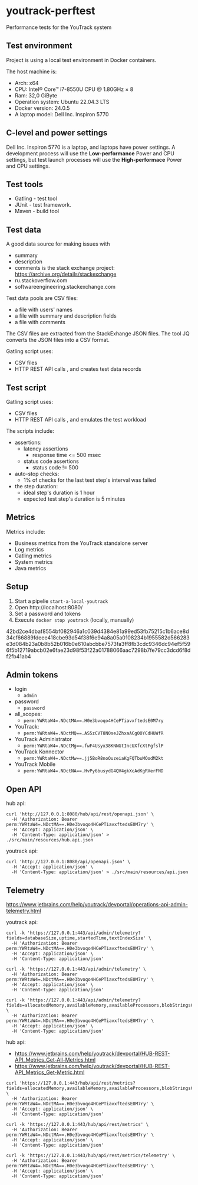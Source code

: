 # youtrack-perftest
Performance tests for the YouTrack system

## Test environment

Project is using a local test environment in Docker containers.

The host machine is:
- Arch: x64
- CPU: Intel® Core™ i7-8550U CPU @ 1.80GHz × 8
- Ram: 32,0 GiByte
- Operation system: Ubuntu 22.04.3 LTS
- Docker version: 24.0.5
- A laptop model: Dell Inc. Inspiron 5770

## C-level and power settings

Dell Inc. Inspiron 5770 is a laptop, and laptops have power settings.
A development process will use the **Low-performance** Power and CPU settings,
but test launch processes will use the **High-performace** Power and CPU settings.

## Test tools

- Gatling - test tool
- JUnit - test framework.
- Maven - build tool

## Test data

A good data source for making issues with
- summary
- description
- comments
  is the stack exchange project: https://archive.org/details/stackexchange
- ru.stackoverflow.com
- softwareengineering.stackexchange.com

Test data pools are CSV files:
- a file with users' names
- a file with summary and description fields
- a file with comments

The CSV files are extracted from the StackExhange JSON files.
The tool JQ converts the JSON files into a CSV format.

Gatling script uses:
- CSV files
- HTTP REST API calls
  , and creates test data records

## Test script

Gatling script uses:
- CSV files
- HTTP REST API calls
  , and emulates the test workload

The scripts include:
- assertions:
    - latency assertions
        - response time <= 500 msec
    - status code assertions
        - status code != 500
- auto-stop checks:
    - 1% of checks for the last test step's interval was failed
- the step duration:
    - ideal step's duration is 1 hour
    - expected test step's duration is 5 minutes

## Metrics

Metrics include:
- Business metrics from the YouTrack standalone server
- Log metrics
- Gatling metrics
- System metrics
- Java metrics

## Setup

1. Start a pipelie `start-a-local-youtrack`
2. Open http://localhost:8080/
2. Set a password and tokens
3. Execute `docker stop youtrack` (locally, manually)

42bd2ce4dbaf8554bf082946a1c039d4384e81a99ed53fb75215c1b6ace8d34cf66889fdeee418cbe93d54f38f6e94a8a05a0108234b1955582d566283e3d084b23a0b8b52b016b0e610abcbbe7573fa3ff8fb3cdc9346dc94ef5f596f5b12719abcb02e6fae23d98f53f22a01788066aac7298b7fe79cc3dcd6f8df2fb41ab4


## Admin tokens

- login
    - `admin`
- password
    - `password`
- all_scopes:
    - `perm:YWRtaW4=.NDctMA==.H0e3bvoqo4HCePTiavxftedsE0M7ry`
- YouTrack:
    - `perm:YWRtaW4=.NDctMQ==.AS5zCVT8N0seJZhxaACg0OYCdHUWfR`
- YouTrack Administrator
    - `perm:YWRtaW4=.NDctMg==.fwF4Usyx38KNNGtIncUXfcXtFgfslP`
- YouTrack Konnector
    - `perm:YWRtaW4=.NDctMw==.jj5BoR8noOuzeiaKgFQTbuMOodM2kt`
- YouTrack Mobile
    - `perm:YWRtaW4=.NDctNA==.HvPy6busydG4QV4gkXcAdKgRVerFND`


## Open API

hub api:
```shell
curl 'http://127.0.0.1:8080/hub/api/rest/openapi.json' \
  -H 'Authorization: Bearer perm:YWRtaW4=.NDctMA==.H0e3bvoqo4HCePTiavxftedsE0M7ry' \
  -H 'Accept: application/json' \
  -H 'Content-Type: application/json' > ./src/main/resources/hub.api.json
```

youtrack api:
```shell
curl 'http://127.0.0.1:8080/api/openapi.json' \
  -H 'Accept: application/json' \
  -H 'Content-Type: application/json' > ./src/main/resources/api.json
```

## Telemetry

https://www.jetbrains.com/help/youtrack/devportal/operations-api-admin-telemetry.html

youtrack api:
```shell
curl -k 'https://127.0.0.1:443/api/admin/telemetry?fields=databaseSize,uptime,startedTime,textIndexSize' \
  -H 'Authorization: Bearer perm:YWRtaW4=.NDctMA==.H0e3bvoqo4HCePTiavxftedsE0M7ry' \
  -H 'Accept: application/json' \
  -H 'Content-Type: application/json'
  
curl -k 'https://127.0.0.1:443/api/admin/telemetry' \
  -H 'Authorization: Bearer perm:YWRtaW4=.NDctMA==.H0e3bvoqo4HCePTiavxftedsE0M7ry' \
  -H 'Accept: application/json' \
  -H 'Content-Type: application/json'
  
curl -k 'https://127.0.0.1:443/api/admin/telemetry?fields=allocatedMemory,availableMemory,availableProcessors,blobStringsCacheHitRate,cachedResultsCountInDBQueriesCache,databaseBackgroundThreads,databaseLocation,databaseQueriesCacheHitRate,databaseSize,fullDatabaseSize,id,installationFolder,logsLocation,notificationAnalyzerThreads,onlineUsers,pendingAsyncJobs,reportCalculatorThreads,requestsPerSecond,startedTime,textIndexSize,totalTransactions,transactionsPerSecond,uptime,usedMemory' \
  -H 'Authorization: Bearer perm:YWRtaW4=.NDctMA==.H0e3bvoqo4HCePTiavxftedsE0M7ry' \
  -H 'Accept: application/json' \
  -H 'Content-Type: application/json'
```

hub api:

- https://www.jetbrains.com/help/youtrack/devportal/HUB-REST-API_Metrics_Get-All-Metrics.html
- https://www.jetbrains.com/help/youtrack/devportal/HUB-REST-API_Metrics_Get-Metric.html

```shell
curl 'https://127.0.0.1:443/hub/api/rest/metrics?fields=allocatedMemory,availableMemory,availableProcessors,blobStringsCacheHitRate,cachedResultsCountInDBQueriesCache,databaseBackgroundThreads,databaseLocation,databaseQueriesCacheHitRate,databaseSize,fullDatabaseSize,id,installationFolder,logsLocation,notificationAnalyzerThreads,onlineUsers,pendingAsyncJobs,reportCalculatorThreads,requestsPerSecond,startedTime,textIndexSize,totalTransactions,transactionsPerSecond,uptime,usedMemory' \
  -H 'Authorization: Bearer perm:YWRtaW4=.NDctMA==.H0e3bvoqo4HCePTiavxftedsE0M7ry' \
  -H 'Accept: application/json' \
  -H 'Content-Type: application/json'
  
curl -k 'https://127.0.0.1:443/hub/api/rest/metrics' \
  -H 'Authorization: Bearer perm:YWRtaW4=.NDctMA==.H0e3bvoqo4HCePTiavxftedsE0M7ry' \
  -H 'Accept: application/json' \
  -H 'Content-Type: application/json'

curl -k 'https://127.0.0.1:443/hub/api/rest/metrics/telemetry' \
  -H 'Authorization: Bearer perm:YWRtaW4=.NDctMA==.H0e3bvoqo4HCePTiavxftedsE0M7ry' \
  -H 'Accept: application/json' \
  -H 'Content-Type: application/json'
```